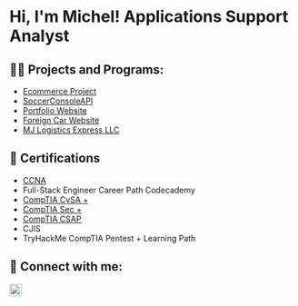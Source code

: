 
<h1>Hi, I'm Michel! Applications Support Analyst </h1>

<h2>👨‍💻 Projects and Programs:</h2>

- [Ecommerce Project](https://ecommerce-app-5a7a6.web.app/)
- [SoccerConsoleAPI](https://github.com/MichelJurado/SoccerConsoleAPI)
- [Portfolio Website](https://michelportfolio-16fe2.web.app/index.html)
- [Foreign Car Website](https://micheljurado.github.io/ForeignCarWebsite/)
- [MJ Logistics Express LLC](https://micheljurado.github.io/MJ-LOGISTICS/index.html)


<h2>📄 Certifications</h2>

- [CCNA](https://www.credly.com/badges/1eba1a01-db88-4a8e-892e-995eec6ca585?source=linked_in_profile)
- Full-Stack Engineer Career Path Codecademy
- [CompTIA CySA +](https://www.credly.com/badges/e8c7b41b-e7f3-424d-9e04-e0ad57d18d3e?source=linked_in_profile)
- [CompTIA Sec +](https://www.credly.com/badges/1867a5c6-3593-4b6b-9a64-8c4a395b3599/linked_in_profile)
- [CompTIA CSAP](https://www.credly.com/badges/cc48393d-532f-4e80-b55f-ebace015b655?source=linked_in_profile)
- CJIS
- TryHackMe CompTIA Pentest + Learning Path

<h2> 🤳 Connect with me:</h2>


[<img align="left" alt="MichelJurado | LinkedIn" width="22px" src="https://cdn.jsdelivr.net/npm/simple-icons@v3/icons/linkedin.svg" />][linkedin]



[linkedin]: https://www.linkedin.com/in/micheljurado/



